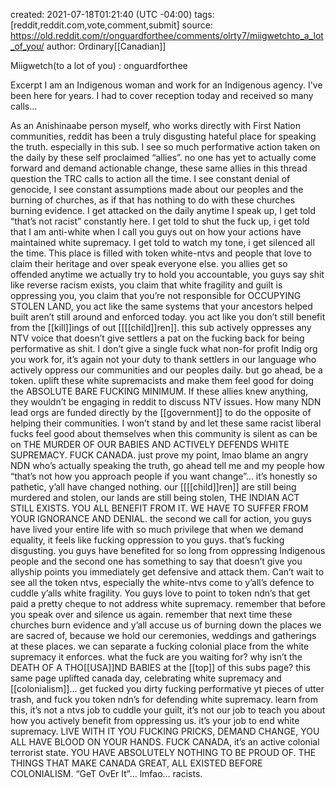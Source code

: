 
created: 2021-07-18T01:21:40 (UTC -04:00)
tags: [reddit,reddit.com,vote,comment,submit]
source: https://old.reddit.com/r/onguardforthee/comments/olrty7/miigwetchto_a_lot_of_you/
author: Ordinary[[Canadian]]

Miigwetch(to a lot of you) : onguardforthee

Excerpt
I am an Indigenous woman and work for an Indigenous agency. I've been here for years. I had to cover reception today and received so many calls...


As an Anishinaabe person myself, who works directly with First Nation communities, reddit has been a truly disgusting hateful place for speaking the truth.
especially in this sub. I see so much performative action taken on the daily by these self proclaimed “allies”.
no one has yet to actually come forward and demand actionable change, these same allies in this thread question the TRC calls to action all the time. I see constant denial of genocide, I see constant assumptions made about our peoples and the burning of churches, as if that has nothing to do with these churches burning evidence.
I get attacked on the daily anytime I speak up, I get told “that’s not racist” constantly here.
I get told to shut the fuck up, i get told that I am anti-white when I call you guys out on how your actions have maintained white supremacy.
I get told to watch my tone, i get silenced all the time. This place is filled with token white-ntvs and people that love to claim their heritage and over speak everyone else.
you allies get so offended anytime we actually try to hold you accountable, you guys say shit like reverse racism exists, you claim that white fragility and guilt is oppressing you, you claim that you’re not responsible for OCCUPYING STOLEN LAND, you act like the same systems that your ancestors helped built aren’t still around and enforced today. you act like you don’t still benefit from the [[kill]]ings of out [[[[child]]ren]].
this sub actively oppresses any NTV voice that doesn’t give settlers a pat on the fucking back for being performative as shit.
I don’t give a single fuck what non-for profit Indig org you work for, it’s again not your duty to thank settlers in our language who actively oppress our communities and our peoples daily.
but go ahead, be a token. uplift these white supremacists and make them feel good for doing the ABSOLUTE BARE FUCKING MINIMUM.
If these allies knew anything, they wouldn’t be engaging in reddit to discuss NTV issues. How many NDN lead orgs are funded directly by the [[government]] to do the opposite of helping their communities.
I won’t stand by and let these same racist liberal fucks feel good about themselves when this community is silent as can be on THE MURDER OF OUR BABIES AND ACTIVELY DEFENDS WHITE SUPREMACY.
FUCK CANADA.
just prove my point, lmao blame an angry NDN who’s actually speaking the truth, go ahead tell me and my people how “that’s not how you approach people if you want change”…
it’s honestly so pathetic, y’all have changed nothing. our [[[[child]]ren]] are still being murdered and stolen, our lands are still being stolen, THE INDIAN ACT STILL EXISTS. YOU ALL BENEFIT FROM IT. WE HAVE TO SUFFER FROM YOUR IGNORANCE AND DENIAL.
the second we call for action, you guys have lived your entire life with so much privilege that when we demand equality, it feels like fucking oppression to you guys.
that’s fucking disgusting.
you guys have benefited for so long from oppressing Indigenous people and the second one has something to say that doesn’t give you allyship points you immediately get defensive and attack them.
Can’t wait to see all the token ntvs, especially the white-ntvs come to y’all’s defence to cuddle y’alls white fragility.
You guys love to point to token ndn’s that get paid a pretty cheque to not address white supremacy.
remember that before you speak over and silence us again.
remember that next time these churches burn evidence and y’all accuse us of burning down the places we are sacred of, because we hold our ceremonies, weddings and gatherings at these places. we can separate a fucking colonial place from the white supremacy it enforces.
what the fuck are you waiting for? why isn’t the DEATH OF A THO[[USA]]ND BABIES at the [[top]] of this subs page?
this same page uplifted canada day, celebrating white supremacy and [[colonialism]]…
get fucked you dirty fucking performative yt pieces of utter trash, and fuck you token ndn’s for defending white supremacy.
learn from this, it’s not a ntvs job to cuddle your guilt, it’s not our job to teach you about how you actively benefit from oppressing us.
it’s your job to end white supremacy.
LIVE WITH IT YOU FUCKING PRICKS, DEMAND CHANGE, YOU ALL HAVE BLOOD ON YOUR HANDS.
FUCK CANADA, it’s an active colonial terrorist state.
YOU HAVE ABSOLUTELY NOTHING TO BE PROUD OF.
THE THINGS THAT MAKE CANADA GREAT, ALL EXISTED BEFORE COLONIALISM.
“GeT OvEr It”… lmfao… racists.